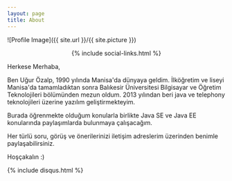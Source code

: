 ```yaml
---
layout: page
title: About
---
```

![Profile Image]({{ site.url }}/{{ site.picture }})
<center>{% include social-links.html %}</center>

<p>	 	</p>

<p>Herkese Merhaba, </p>

<p>Ben Uğur Özalp, 1990 yılında Manisa'da dünyaya geldim. İlköğretim ve liseyi Manisa'da tamamladıktan sonra Balıkesir Üniversitesi Bilgisayar ve Öğretim Teknolojileri bölümünden mezun oldum. 2013 yılından beri java ve telephony teknolojileri üzerine yazılım geliştirmekteyim.</p>

<p>Burada öğrenmekte olduğum konularla birlikte Java SE ve Java EE konularında paylaşımlarda bulunmaya çalışacağım.</p>

<p>Her türlü soru, görüş ve önerilerinizi iletişim adreslerim üzerinden benimle paylaşabilirsiniz.</p>

<p>Hoşçakalın :)</p>


<!--
<h2>Skills</h2>

<ul class="skill-list">
	<li>HTML - Jade - Haml - Erb</li>
	<li>Responsive (Mobile First)</li>
	<li>CSS (Stylus, Sass, Less)</li>
	<li>Css Frameworks (Bootstrap, Foundation)</li>
	<li>Javascript (Design Patterns, Testes)</li>
	<li>NodeJS</li>
	<li>AngularJS - ReactJS</li>
	<li>Grunt - Gulp - Yeoman</li>
	<li>Git</li>
	<li>PHP</li>
	<li>Python</li>
	<li>MySQL - MongoDB</li>
	<li>Scrum and Kanban</li>
	<li>TDD e Continuous Integration</li>
</ul>

<h2>Projects</h2>

<ul>
	<li><a href="https://github.com/">Lorem Lorem</a></li>
	<li><a href="https://github.com/">Ipsum Dolor</a></li>
	<li><a href="https://github.com/">Dolor Lorem</a></li>
</ul>
-->
{% include disqus.html %}

